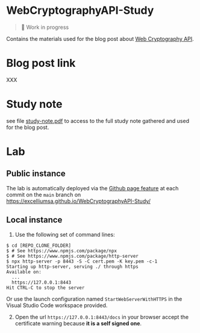 # WebCryptographyAPI-Study

> :construction: Work in progress

Contains the materials used for the blog post about [Web Cryptography API](https://w3c.github.io/webcrypto/).

# Blog post link

XXX

# Study note

see file [study-note.pdf](study-note.pdf) to access to the full study note gathered and used for the blog post.

# Lab

## Public instance

The lab is automatically deployed via the [Github page feature](https://pages.github.com/) at each commit on the `main` branch on https://excelliumsa.github.io/WebCryptographyAPI-Study/

## Local instance

1. Use the following set of command lines:

```shell
$ cd [REPO_CLONE_FOLDER]
$ # See https://www.npmjs.com/package/npx
$ # See https://www.npmjs.com/package/http-server
$ npx http-server -p 8443 -S -C cert.pem -K key.pem -c-1
Starting up http-server, serving ./ through https
Available on:
  ...
  https://127.0.0.1:8443
Hit CTRL-C to stop the server
```

Or use the launch configuration named `StartWebServerWithHTTPS` in the Visual Studio Code workspace provided.

2. Open the url `https://127.0.0.1:8443/docs` in your browser accept the certificate warning because **it is a self signed one**.

